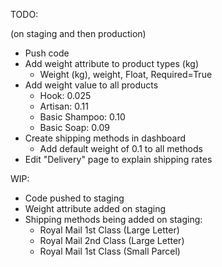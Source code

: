 TODO:

(on staging and then production)

* Push code
* Add weight attribute to product types (kg)
  * Weight (kg), weight, Float, Required=True
* Add weight value to all products
  * Hook: 0.025
  * Artisan: 0.11
  * Basic Shampoo: 0.10
  * Basic Soap: 0.09
* Create shipping methods in dashboard
  * Add default weight of 0.1 to all methods
* Edit "Delivery" page to explain shipping rates

WIP:

* Code pushed to staging
* Weight attribute added on staging
* Shipping methods being added on staging:
  * Royal Mail 1st Class (Large Letter)
  * Royal Mail 2nd Class (Large Letter)
  * Royal Mail 1st Class (Small Parcel)
